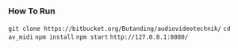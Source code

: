 ### How To Run
`git clone https://bitbucket.org/Butanding/audiovideotechnik/`
`cd av_midi`
`npm install`
`npm start`
`http://127.0.0.1:8080/`
